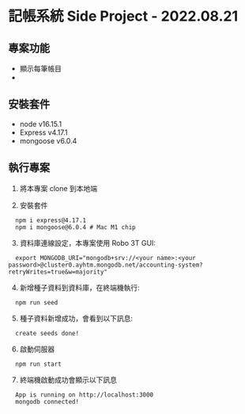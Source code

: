 # 記帳系統 Side Project - 2022.08.21

## 專案功能
  * 顯示每筆帳目
  * 


## 安裝套件
  * node v16.15.1
  * Express v4.17.1
  * mongoose v6.0.4


## 執行專案
1. 將本專案 clone 到本地端

2. 安裝套件
```shell
  npm i express@4.17.1
  npm i mongoose@6.0.4 # Mac M1 chip
```

3. 資料庫連線設定，本專案使用 Robo 3T GUI:
```shell
  export MONGODB_URI="mongodb+srv://<your name>:<your password>@cluster0.ayhtm.mongodb.net/accounting-system?retryWrites=true&w=majority"
```

4. 新增種子資料到資料庫，在終端機執行:
```shell
  npm run seed
```

5. 種子資料新增成功，會看到以下訊息:
```shell
  create seeds done!
```

6. 啟動伺服器
```shell
  npm run start
```

7. 終端機啟動成功會顯示以下訊息
```node
  App is running on http://localhost:3000
  mongodb connected!
```
